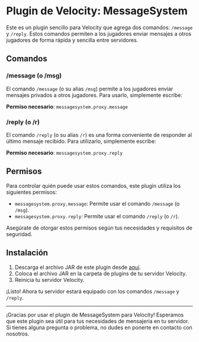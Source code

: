 # Plugin de Velocity: MessageSystem

Este es un plugin sencillo para Velocity que agrega dos comandos: `/message` y `/reply`. Estos comandos permiten a los jugadores enviar mensajes a otros jugadores de forma rápida y sencilla entre servidores.

## Comandos

### /message (o /msg)

El comando `/message` (o su alias `/msg`) permite a los jugadores enviar mensajes privados a otros jugadores. Para usarlo, simplemente escribe:


**Permiso necesario**: `messagesystem.proxy.message`

### /reply (o /r)

El comando `/reply` (o su alias `/r`) es una forma conveniente de responder al último mensaje recibido. Para utilizarlo, simplemente escribe:

**Permiso necesario**: `messagesystem.proxy.reply`

## Permisos

Para controlar quién puede usar estos comandos, este plugin utiliza los siguientes permisos:

- `messagesystem.proxy.message`: Permite usar el comando `/message` (o `/msg`).
- `messagesystem.proxy.reply`: Permite usar el comando `/reply` (o `/r`).

Asegúrate de otorgar estos permisos según tus necesidades y requisitos de seguridad.

## Instalación

1. Descarga el archivo JAR de este plugin desde [aquí](https://cdn.discordapp.com/attachments/1102861127479722074/1149818709578367086/MessageSystem-0.1.jar).
2. Coloca el archivo JAR en la carpeta de plugins de tu servidor Velocity.
3. Reinicia tu servidor Velocity.

¡Listo! Ahora tu servidor estará equipado con los comandos `/message` y `/reply`.

---

¡Gracias por usar el plugin de MessageSystem para Velocity! Esperamos que este plugin sea útil para tus necesidades de mensajería en tu servidor. Si tienes alguna pregunta o problema, no dudes en ponerte en contacto con nosotros.
